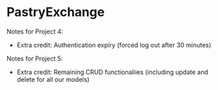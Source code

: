 # PastryExchange
Notes for Project 4:
- Extra credit: Authentication expiry (forced log out after 30 minutes)

Notes for Project 5:
- Extra credit: Remaining CRUD functionaliies (including update and delete for all our models)
